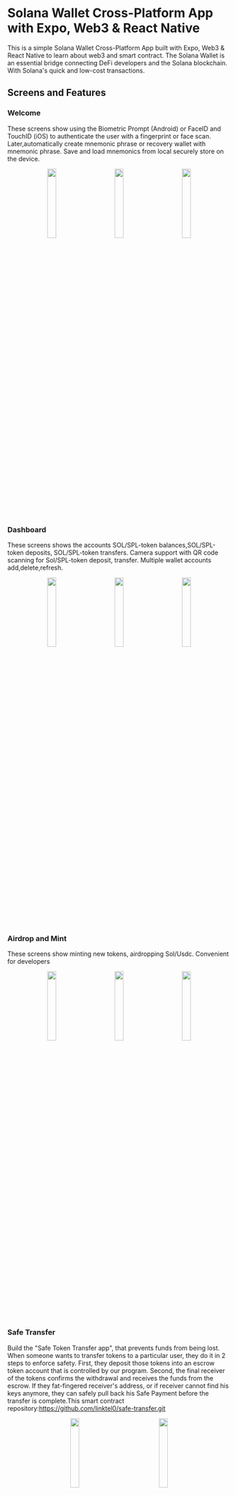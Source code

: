 # Solana Wallet Cross-Platform App with Expo, Web3 & React Native

This is a simple Solana Wallet Cross-Platform App built with Expo, Web3 & React Native to learn about web3 and smart contract. The Solana Wallet is an essential bridge connecting DeFi developers and the Solana blockchain. With Solana's quick and low-cost transactions.

## Screens and Features

### Welcome

These screens show using the Biometric Prompt (Android) or FaceID and TouchID (iOS) to authenticate the user with a fingerprint or face scan. Later,automatically create mnemonic phrase or recovery wallet with mnemonic phrase. Save and load mnemonics from local securely store on the device.

<div align="center">
<img src="https://github.com/linktel0/image/raw/master/wallet/authenticate.gif" width=20% height=20%> 
&nbsp &nbsp &nbsp &nbsp  &nbsp &nbsp 
<img src="https://github.com/linktel0/image/raw/master/wallet/auto_set_seed.gif" width=20% height=20%> 
&nbsp &nbsp &nbsp &nbsp  &nbsp &nbsp 
<img src="https://github.com/linktel0/image/raw/master/wallet/recovery_seed.gif" width=20% height=20%>  
</div>
  
### Dashboard

These screens shows the accounts SOL/SPL-token balances,SOL/SPL-token deposits, SOL/SPL-token transfers. Camera support with QR code scanning for Sol/SPL-token deposit, transfer. Multiple wallet accounts add,delete,refresh.

<div align="center">
<img src="https://github.com/linktel0/image/raw/master/wallet/dashboard.gif" width=20% height=20%> 
&nbsp &nbsp &nbsp &nbsp  &nbsp &nbsp 
<img src="https://github.com/linktel0/image/raw/master/wallet/mutil_accounts.gif" width=20% height=20%> 
&nbsp &nbsp &nbsp &nbsp  &nbsp &nbsp 
<img src="https://github.com/linktel0/image/raw/master/wallet/send.gif" width=20% height=20%>  
</div>

### Airdrop and Mint

These screens show minting new tokens, airdropping Sol/Usdc. Convenient for developers

<div align="center">
<img src="https://github.com/linktel0/image/raw/master/wallet/mint.gif" width=20% height=20%> 
&nbsp &nbsp &nbsp &nbsp  &nbsp &nbsp 
<img src="https://github.com/linktel0/image/raw/master/wallet/airdrop.gif" width=20% height=20%> 
&nbsp &nbsp &nbsp &nbsp  &nbsp &nbsp 
<img src="https://github.com/linktel0/image/raw/master/wallet/airdrop_usdc.gif" width=20% height=20%>  
</div>



### Safe Transfer
Build the "Safe Token Transfer app", that prevents funds from being lost.
When someone wants to transfer tokens to a particular user, they do it in 2 steps to enforce safety. First, they deposit those tokens into an escrow token account that is controlled by our program. Second, the final receiver of the tokens confirms the withdrawal and receives the funds from the escrow.
If they fat-fingered receiver's address, or if receiver cannot find his keys anymore, they can safely pull back his Safe Payment before the transfer is complete.This smart contract repository:https://github.com/linktel0/safe-transfer.git 

<div align="center">
<img src="https://github.com/linktel0/image/raw/master/wallet/safe_transfer.gif" width=20% height=20%> 
&nbsp &nbsp &nbsp &nbsp  &nbsp &nbsp &nbsp &nbsp &nbsp &nbsp  &nbsp &nbsp 
<img src="https://github.com/linktel0/image/raw/master/wallet/safe_transfer_confirm.gif" width=20% height=20%>  
</div>


### Safe Exchange
Introduce a third party C which both A and B trust.A or B can go first and send their token to C. C then waits for the other party to send their token and only then does C release both token.The blockchain way is to replace the trusted third party C with code on a blockchain, specifically a smart contract that verifiably acts the same way a
trusted third party would. This smart contract repository:
https://github.com/linktel0/safe_exchange.git 

<div align="center">
<img src="https://github.com/linktel0/image/raw/master/wallet/safe_exchange.gif" width=20% height=20%> 
&nbsp &nbsp &nbsp &nbsp  &nbsp &nbsp &nbsp &nbsp &nbsp &nbsp  &nbsp &nbsp 
<img src="https://github.com/linktel0/image/raw/master/wallet/safe_exchange_confirm.gif" width=20% height=20%>  

</div>

### Others

 History, remove recovery phrase, change Web3 explorer

<div align="center">
<img src="https://github.com/linktel0/image/raw/master/wallet/history.gif" width=20% height=20%> 
&nbsp &nbsp &nbsp &nbsp  &nbsp &nbsp &nbsp 
<img src="https://github.com/linktel0/image/raw/master/wallet/remove_seed.gif" width=20% height=20%>  
&nbsp &nbsp &nbsp &nbsp  &nbsp &nbsp &nbsp
<img src="https://github.com/linktel0/image/raw/master/wallet/change_explorer.gif" width=20% height=20%> 
</div>

#### Request Airdrop

This app is configured to connect to dev network so the tokens showed are not real.
Good thing is that every time you press here you get 2 SOL in your account that can be used to test the app, make transfers...


## What I used to build this Solana Wallet

### Expo
Expo is an open-source platform for making universal native apps for Android, iOS, and the web with JavaScript and React.
 - [Expo](https://expo.io/)

### TypeScript
TypeScript is a strongly typed programming language that builds on JavaScript, giving you better tooling at any scale.
 - [TypeScript](https://www.typescriptlang.org/)

### Solana/web3.js
This is the Solana Javascript API built on the Solana JSON RPC API.
 - [Solana/web3.js](https://solana-labs.github.io/solana-web3.js/)

###  @solana/spl-token
TypeScript library for interacting with the SPL Token and Token-2022 programs.
 - [ @solana/spl-token](https://www.npmjs.com/package/@solana/spl-token) 


###  @project-serum/anchor
TypeScript client for Anchor programs.
 - [ @project-serum/anchor](https://www.npmjs.com/package/@project-serum/anchor) 

### React Native Paper
Paper is a collection of customizable and production-ready components for React Native, following Google’s Material Design guidelines.
 - [React Native Paper](https://callstack.github.io/react-native-paper/)

### React Navigation
Routing and navigation for Expo and React Native apps.
 - [React Navigation](https://reactnavigation.org/)

### Tailwind CSS
NativeWind uses Tailwind CSS as scripting language to create a universal style system for React Native
- [NativeWind](https://www.nativewind.dev//)

### Rust
Solana supports writing on-chain programs using the Rust programming language.
- [Rust](https://www.rust-lang.org/)

### More

Moreover I used other libraries for crypto, qr generate and scan...

You can check them in [package.json](https://github.com/linktel0/solanaWallet/blob/main/package.json)


## Run it:

~~~bash
$ git clone https://github.com/linktel0/solanaWallet.git
$ cd solanaWallet
$ yarn 
$ expo start
~~~

Or install apk for Android:

<img src="https://github.com/linktel0/image/raw/master/wallet/download.png" width=20% height=20%>



